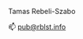 Tamas Rebeli-Szabo

📫 pub@rblst.info

<!---
rblst/rblst is a ✨ special ✨ repository because its `README.md` (this file) appears on your GitHub profile.
You can click the Preview link to take a look at your changes.
--->
